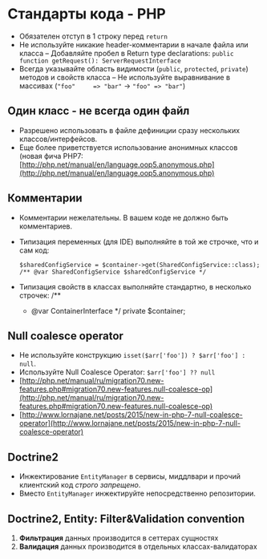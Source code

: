 Стандарты кода - PHP
====================

- Обязателен отступ в 1 строку перед `return`
- Не используйте никакие header-комментарии в начале файла или класса
– Добавляйте пробел в Return type declarations: `public function getRequest(): ServerRequestInterface`
- Всегда указывайте область видимости (`public`, `protected`, `private`) методов и свойств класса
– Не используйте выравнивание в массивах (`"foo"     => "bar"` -> `"foo" => "bar"`)

Один класс - не всегда один файл
--------------------------------

- Разрешено использовать в файле дефиниции сразу нескольких классов/интерфейсов.
- Еще более приветствуется использование анонимных классов (новая фича PHP7: [http://php.net/manual/en/language.oop5.anonymous.php](http://php.net/manual/en/language.oop5.anonymous.php)

Комментарии
-----------

- Комментарии нежелательны. В вашем коде не должно быть комментариев.
- Типизация переменных (для IDE) выполняйте в той же строчке, что и сам код:

    `$sharedConfigService = $container->get(SharedConfigService::class); /** @var SharedConfigService $sharedConfigService */`
- Типизация свойств в классах выполняйте стандартно, в несколько строчек:
    /**
     * @var ContainerInterface
     */
    private $container;
    
Null coalesce operator
----------------------
- Не используйте конструкцию `isset($arr['foo']) ? $arr['foo'] : null`. 
- Используйте Null Coalesce Operator: `$arr['foo'] ?? null`
- [http://php.net/manual/ru/migration70.new-features.php#migration70.new-features.null-coalesce-op](http://php.net/manual/ru/migration70.new-features.php#migration70.new-features.null-coalesce-op)
- [http://www.lornajane.net/posts/2015/new-in-php-7-null-coalesce-operator](http://www.lornajane.net/posts/2015/new-in-php-7-null-coalesce-operator)
    
Doctrine2
---------

- Инжектирование `EntityManager` в сервисы, миддлвари и прочий клиентский код *строго запрещено*.
- Вместо `EntityManager` инжектируйте непосредственно репозитории.

Doctrine2, Entity: Filter&Validation convention
-----------------------------------------------

1. **Фильтрация** данных производится в сеттерах сущностях
2. **Валидация** данных производится в отдельных классах-валидаторах